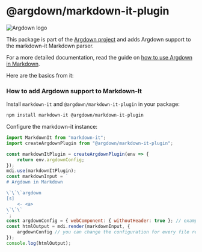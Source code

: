 # @argdown/markdown-it-plugin

![Argdown logo](https://raw.githubusercontent.com/christianvoigt/argdown/HEAD/argdown-arrow.png "Argdown logo")

This package is part of the [Argdown project](https://argdown.org) and adds Argdown support to the markdown-it Markdown parser.

For a more detailed documentation, read the guide on [how to use Argdown in Markdown](https://argdown.org/guide/use-argdown-in-markdown.html).

Here are the basics from it:

### How to add Argdown support to Markdown-It

Install `markdown-it` and `@argdown/markdown-it-plugin` in your package:

```sh
npm install markdown-it @argdown/markdown-it-plugin
```

Configure the markdown-it instance:

```javascript
import MarkdownIt from "markdown-it";
import createArgdownPlugin from "@argdown/markdown-it-plugin";

const markdownItPlugin = createArgdownPlugin(env => {
    return env.argdownConfig;
});
mdi.use(markdownItPlugin);
const markdownInput = `
# Argdown in Markdown

\`\`\`argdown
[s]
    <- <a>
\`\`\`
`;
const argdownConfig = { webComponent: { withoutHeader: true }; // example configuration
const htmlOutput = mdi.render(markdownInput, {
    argdownConfig // you can change the configuration for every file rendered
});
console.log(htmlOutput);
```
